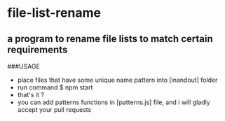 # file-list-rename
a program to rename file lists to match certain requirements 
---
###USAGE
- place files that have some unique name pattern into [inandout] folder
- run command $ npm start
- that's it ?
 - you can add patterns functions in [patterns.js] file, and i will gladly accept your pull requests
